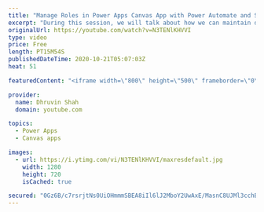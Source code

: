 ```yaml
---
title: "Manage Roles in Power Apps Canvas App with Power Automate and SharePoint"
excerpt: "During this session, we will talk about how we can maintain different roles in Power Apps. When we create any business application using Power Apps, managing the role is the most important concept. During this session, I build one Power Apps with SharePoint as a data source. I maintain different roles"
originalUrl: https://youtube.com/watch?v=N3TENlKHVVI
type: video
price: Free
length: PT15M54S
publishedDateTime: 2020-10-21T05:07:03Z
heat: 51

featuredContent: "<iframe width=\"800\" height=\"500\" frameborder=\"0\" src=\"https://www.youtube.com/embed/N3TENlKHVVI\" allow=\"accelerometer; autoplay; encrypted-media; gyroscope; picture-in-picture\" allowfullscreen></iframe>"

provider:
  name: Dhruvin Shah
  domain: youtube.com

topics:
  - Power Apps
  - Canvas apps

images:
  - url: https://i.ytimg.com/vi/N3TENlKHVVI/maxresdefault.jpg
    width: 1280
    height: 720
    isCached: true

secured: "0Gz6B/c7rsrjtNs0UiOHmmmSBEA8iIl6lJ2MboY2UwAxE/MasnC8UJMl3cchBHEI8b747atAaWfv1aSqFRkhmqHjIHfBroEBmGHIaTcDsraxr3Un+p/N9nSfJWJihSG1MZKCshmqasLvvELuvAWkeH9lIwN4DqWb9bpEG8HDmT0ao0BMe0/GAzK8uspYCyhpsKvX1sqJXvQgUp9C/6wjbZ4MZ84wJkFvbzowZ9Hu1sFK1di8il8cJr0ZZ6nF4xsgEZNt8vnMg+SiQuoCkEgElsIYCq/iAVnuemChs0RKadv7//FY7pVbXfIuXuRa/LYuu7Wzaf8LVGO0yAnHbMNpePMB5wE+4v8cAVzajMOUw9I6ZQKQWzu43FidVkLqgkLkmd9yIvxM7S8Py91nAAtl1Q==;VAUiUmqdp2+/JyL/okx+7Q=="
---
```


